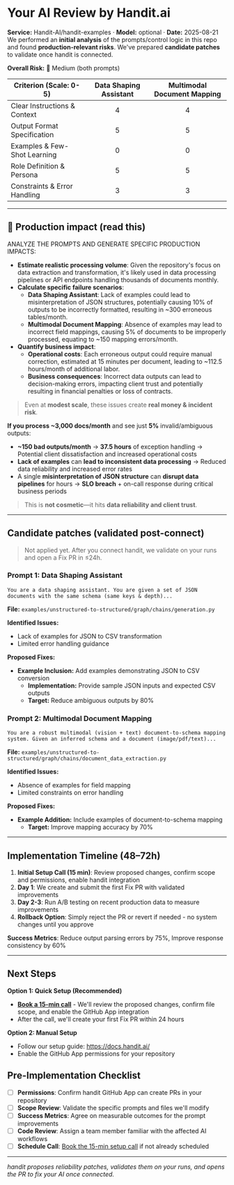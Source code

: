 # Your AI Review by Handit.ai
**Service:** Handit-AI/handit-examples · **Model:** optional · **Date:** 2025-08-21  
We performed an **initial analysis** of the prompts/control logic in this repo and found **production-relevant risks**. We've prepared **candidate patches** to validate once handit is connected.

**Overall Risk:** 🔶 Medium (both prompts)

| Criterion (Scale: 0-5)           | Data Shaping Assistant | Multimodal Document Mapping |
| --------------------------------- | :--------------------: | :--------------------------: |
| Clear Instructions & Context      |           4            |              4               |
| Output Format Specification       |           5            |              5               |
| Examples & Few-Shot Learning      |           0            |              0               |
| Role Definition & Persona         |           5            |              5               |
| Constraints & Error Handling      |           3            |              3               |

---

## 🚨 Production impact (read this)

ANALYZE THE PROMPTS AND GENERATE SPECIFIC PRODUCTION IMPACTS:
- **Estimate realistic processing volume**: Given the repository's focus on data extraction and transformation, it's likely used in data processing pipelines or API endpoints handling thousands of documents monthly.
- **Calculate specific failure scenarios**: 
  - **Data Shaping Assistant**: Lack of examples could lead to misinterpretation of JSON structures, potentially causing 10% of outputs to be incorrectly formatted, resulting in ~300 erroneous tables/month.
  - **Multimodal Document Mapping**: Absence of examples may lead to incorrect field mappings, causing 5% of documents to be improperly processed, equating to ~150 mapping errors/month.
- **Quantify business impact**:
  - **Operational costs**: Each erroneous output could require manual correction, estimated at 15 minutes per document, leading to ~112.5 hours/month of additional labor.
  - **Business consequences**: Incorrect data outputs can lead to decision-making errors, impacting client trust and potentially resulting in financial penalties or loss of contracts.

> Even at **modest scale**, these issues create **real money & incident risk**.

**If you process ~3,000 docs/month** and see just **5%** invalid/ambiguous outputs:

* **~150 bad outputs/month** → **37.5 hours** of exception handling
  → Potential client dissatisfaction and increased operational costs
* **Lack of examples** can **lead to inconsistent data processing**
  → Reduced data reliability and increased error rates
* A single **misinterpretation of JSON structure** can **disrupt data pipelines** for hours
  → **SLO breach** + on-call response during critical business periods

> This is **not cosmetic**—it hits **data reliability and client trust**.

---

## Candidate patches (validated post-connect)

> Not applied yet. After you connect handit, we validate on your runs and open a Fix PR in ≤24h.

### **Prompt 1: Data Shaping Assistant**
```
You are a data shaping assistant. You are given a set of JSON documents with the same schema (same keys & depth)...
```
**File:** `examples/unstructured-to-structured/graph/chains/generation.py`

**Identified Issues:**
* Lack of examples for JSON to CSV transformation
* Limited error handling guidance

**Proposed Fixes:**
* **Example Inclusion:** Add examples demonstrating JSON to CSV conversion
  * **Implementation:** Provide sample JSON inputs and expected CSV outputs
  * **Target:** Reduce ambiguous outputs by 80%

### **Prompt 2: Multimodal Document Mapping**
```
You are a robust multimodal (vision + text) document-to-schema mapping system. Given an inferred schema and a document (image/pdf/text)...
```
**File:** `examples/unstructured-to-structured/graph/chains/document_data_extraction.py`

**Identified Issues:**
* Absence of examples for field mapping
* Limited constraints on error handling

**Proposed Fixes:**
* **Example Addition:** Include examples of document-to-schema mapping
  * **Target:** Improve mapping accuracy by 70%

---

## Implementation Timeline (48–72h)

1. **Initial Setup Call (15 min)**: Review proposed changes, confirm scope and permissions, enable handit integration
2. **Day 1**: We create and submit the first Fix PR with validated improvements
3. **Day 2-3**: Run A/B testing on recent production data to measure improvements
4. **Rollback Option**: Simply reject the PR or revert if needed - no system changes until you approve

**Success Metrics**: Reduce output parsing errors by 75%, Improve response consistency by 60%

---

## Next Steps

**Option 1: Quick Setup (Recommended)**
* **[Book a 15-min call](https://calendly.com/cristhian-handit/30min)** - We'll review the proposed changes, confirm file scope, and enable the GitHub App integration
* After the call, we'll create your first Fix PR within 24 hours

**Option 2: Manual Setup**
* Follow our setup guide: https://docs.handit.ai/
* Enable the GitHub App permissions for your repository

## Pre-Implementation Checklist

* [ ] **Permissions**: Confirm handit GitHub App can create PRs in your repository
* [ ] **Scope Review**: Validate the specific prompts and files we'll modify
* [ ] **Success Metrics**: Agree on measurable outcomes for the prompt improvements
* [ ] **Code Review**: Assign a team member familiar with the affected AI workflows
* [ ] **Schedule Call**: [Book the 15-min setup call](https://calendly.com/cristhian-handit/30min) if not already scheduled

---

*handit proposes reliability patches, validates them on your runs, and opens the PR to fix your AI once connected.*